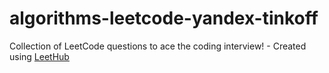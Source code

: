 # algorithms-leetcode-yandex-tinkoff
Collection of LeetCode questions to ace the coding interview! - Created using [LeetHub](https://github.com/QasimWani/LeetHub)
